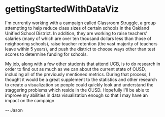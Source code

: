 gettingStartedWithDataViz
=========================

I'm currently working with a campaign called Classroom Struggle, a group attempting to help reduce 
class sizes of certain schools in the Oakland Unified School District. In addition, they are working
to raise teachers' salaries (many of which are over ten thousand dollars less than those of neighboring
schools), raise teacher retention (the vast majority of teachers leave within 5 years), and push the 
district to choose ways other than test scores to determine funding for schools.

My job, along with a few other students that attend UCB, is to do research in order to find out as much
as we can about the current state of OUSD, including all of the previously mentioned metrics. During
that process, I thought it would be a great supplement to the statistics and other research to create
a visualization so people could quickly look and understand the staggering problems which reside in the
OUSD. Hopefully I'll be able to improve my abilities in data visualization enough so that I may have
an impact on the campaign.

-- Jason
